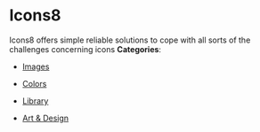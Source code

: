 # Icons8


Icons8 offers simple reliable solutions to cope with all sorts of the challenges concerning icons
**Categories**:

- [Images](https://github/awesome-apis/awesome-apis#images)

- [Colors](https://github/awesome-apis/awesome-apis#colors)

- [Library](https://github/awesome-apis/awesome-apis#library)

- [Art & Design](https://github/awesome-apis/awesome-apis#art-and-design)



